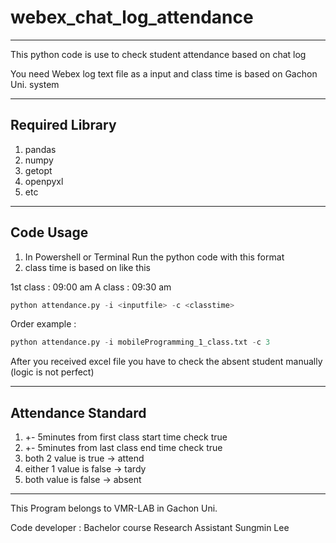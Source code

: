 # webex_chat_log_attendance

--------------------------
This python code is use to check student attendance based on chat log

You need Webex log text file as a input and class time is based on Gachon Uni. system

----------------------------
## Required Library
1. pandas
2. numpy
3. getopt
4. openpyxl
5. etc

---------------------------

## Code Usage
1. In Powershell or Terminal Run the python code with this format
2. class time is based on like this

1st class : 09:00 am 
A class : 09:30 am

```python
python attendance.py -i <inputfile> -c <classtime>
```

Order example : 
```python
python attendance.py -i mobileProgramming_1_class.txt -c 3
```

After you received excel file you have to check the absent student manually (logic is not perfect)

----------------
## Attendance Standard
1. +- 5minutes from first class start time check true
2. +- 5minutes from last class end time check true
3. both 2 value is true  -> attend 
4. either 1 value is false -> tardy
5. both value is false -> absent
----------------
This Program belongs to VMR-LAB in Gachon Uni.

Code developer : Bachelor course Research Assistant Sungmin Lee
    
    
  
